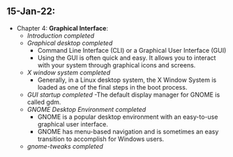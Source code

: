 ## 15-Jan-22:


- Chapter 4: **Graphical Interface**:
  - *Introduction completed*
  - *Graphical desktop completed*
    - Command Line Interface (CLI) or a Graphical User Interface (GUI)
    - Using the GUI is often quick and easy. It allows you to interact with your system through graphical icons and screens.
  - *X window system completed*
    - Generally, in a Linux desktop system, the X Window System is loaded as one of the final steps in the boot process.
  - *GUI startup completed*
    -The default display manager for GNOME is called gdm.
  - *GNOME Desktop Environment completed*
    - GNOME is a popular desktop environment with an easy-to-use graphical user interface.
    - GNOME has menu-based navigation and is sometimes an easy transition to accomplish for Windows users.
  - *gnome-tweaks completed*